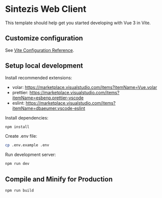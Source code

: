 # Sintezis Web Client

This template should help get you started developing with Vue 3 in Vite.

## Customize configuration

See [Vite Configuration Reference](https://vitejs.dev/config/).

## Setup local development

Install recommended extensions:

- volar: https://marketplace.visualstudio.com/items?itemName=Vue.volar
- prettier: https://marketplace.visualstudio.com/items?itemName=esbenp.prettier-vscode
- eslint: https://marketplace.visualstudio.com/items?itemName=dbaeumer.vscode-eslint

Install dependencies:

```sh
npm install
```

Create .env file:

```sh
cp .env.example .env
```

Run development server:

```sh
npm run dev
```

## Compile and Minify for Production

```sh
npm run build
```

